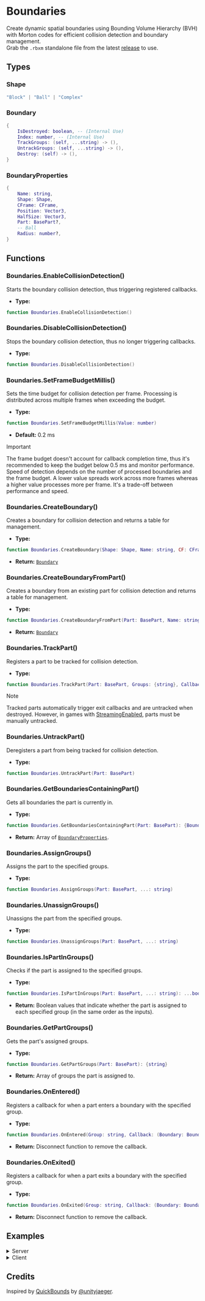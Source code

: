 # Boundaries
Create dynamic spatial boundaries using Bounding Volume Hierarchy (BVH) with Morton codes for efficient collision detection and boundary management. <br>
Grab the `.rbxm` standalone file from the latest [release](https://github.com/C6H15/Boundaries/releases/latest) to use.

## Types
### Shape
```lua
"Block" | "Ball" | "Complex"
```
### Boundary
```lua
{
	IsDestroyed: boolean, -- (Internal Use)
	Index: number, -- (Internal Use)
	TrackGroups: (self, ...string) -> (),
	UntrackGroups: (self, ...string) -> (),
	Destroy: (self) -> (),
}
```
### BoundaryProperties
```lua
{
	Name: string,
	Shape: Shape,
	CFrame: CFrame,
	Position: Vector3,
	HalfSize: Vector3,
	Part: BasePart?,
	-- Ball
	Radius: number?,
}
```

## Functions
### Boundaries.EnableCollisionDetection()
Starts the boundary collision detection, thus triggering registered callbacks.
- **Type:** <br>
```lua
function Boundaries.EnableCollisionDetection()
```
### Boundaries.DisableCollisionDetection()
Stops the boundary collision detection, thus no longer triggering callbacks.
- **Type:** <br>
```lua
function Boundaries.DisableCollisionDetection()
```
### Boundaries.SetFrameBudgetMillis()
Sets the time budget for collision detection per frame. Processing is distributed across multiple frames when exceeding the budget.
- **Type:** <br>
```lua
function Boundaries.SetFrameBudgetMillis(Value: number)
```
- **Default:** 0.2 ms
> [!IMPORTANT]
> The frame budget doesn't account for callback completion time, thus it's recommended to keep the budget below 0.5 ms and monitor performance. Speed of detection depends on the number of processed boundaries and the frame budget. A lower value spreads work across more frames whereas a higher value processes more per frame. It's a trade-off between performance and speed.
### Boundaries.CreateBoundary()
Creates a boundary for collision detection and returns a table for management.
- **Type:** <br>
```lua
function Boundaries.CreateBoundary(Shape: Shape, Name: string, CF: CFrame, Size: Vector3, Part: BasePart?): Boundary
```
- **Return:** [`Boundary`](#boundary)
### Boundaries.CreateBoundaryFromPart()
Creates a boundary from an existing part for collision detection and returns a table for management.
- **Type:** <br>
```lua
function Boundaries.CreateBoundaryFromPart(Part: BasePart, Name: string?): Boundary
```
- **Return:** [`Boundary`](#boundary)
### Boundaries.TrackPart()
Registers a part to be tracked for collision detection.
- **Type:** <br>
```lua
function Boundaries.TrackPart(Part: BasePart, Groups: {string}, CallbackData: any)
```
> [!NOTE]
> Tracked parts automatically trigger exit callbacks and are untracked when destroyed. However, in games with [StreamingEnabled](https://create.roblox.com/docs/reference/engine/classes/Workspace#StreamingEnabled), parts must be manually untracked.
### Boundaries.UntrackPart()
Deregisters a part from being tracked for collision detection.
- **Type:** <br>
```lua
function Boundaries.UntrackPart(Part: BasePart)
```
### Boundaries.GetBoundariesContainingPart()
Gets all boundaries the part is currently in.
- **Type:** <br>
```lua
function Boundaries.GetBoundariesContainingPart(Part: BasePart): {BoundaryProperties}
```
- **Return:** Array of [`BoundaryProperties`](#boundaryproperties).
### Boundaries.AssignGroups()
Assigns the part to the specified groups.
- **Type:** <br>
```lua
function Boundaries.AssignGroups(Part: BasePart, ...: string)
```
### Boundaries.UnassignGroups()
Unassigns the part from the specified groups.
- **Type:** <br>
```lua
function Boundaries.UnassignGroups(Part: BasePart, ...: string)
```
### Boundaries.IsPartInGroups()
Checks if the part is assigned to the specified groups.
- **Type:** <br>
```lua
function Boundaries.IsPartInGroups(Part: BasePart, ...: string): ...boolean
```
- **Return:** Boolean values that indicate whether the part is assigned to each specified group (in the same order as the inputs).
### Boundaries.GetPartGroups()
Gets the part's assigned groups.
- **Type:** <br>
```lua
function Boundaries.GetPartGroups(Part: BasePart): {string}
```
- **Return:** Array of groups the part is assigned to.
### Boundaries.OnEntered()
Registers a callback for when a part enters a boundary with the specified group.
- **Type:** <br>
```lua
function Boundaries.OnEntered(Group: string, Callback: (Boundary: BoundaryProperties, TrackedPart: BasePart, CallbackData: any) -> ()): () -> ()
```
- **Return:** Disconnect function to remove the callback.
### Boundaries.OnExited()
Registers a callback for when a part exits a boundary with the specified group.
- **Type:** <br>
```lua
function Boundaries.OnExited(Group: string, Callback: (Boundary: BoundaryProperties, TrackedPart: BasePart, CallbackData: any) -> ()): () -> ()
```
- **Return:** Disconnect function to remove the callback.

## Examples
<details>
<summary>Server</summary>

```lua
--!strict
local Players = game:GetService("Players")
local ReplicatedStorage = game:GetService("ReplicatedStorage")

local Boundaries = require(ReplicatedStorage.Boundaries)

local Folder = workspace.Folder

local function OnEntered(Boundary, TrackedPart, CallbackData)
	-- TrackedPart has entered Boundary with CallbackData.
end
local function OnExited(Boundary, TrackedPart, CallbackData)
	-- TrackedPart has exited Boundary with CallbackData.
end
local function OnPlayerAdded(Player: Player)
	local function OnCharacterAdded(Character: Model)
		local HumanoidRootPart = Character:WaitForChild("HumanoidRootPart") :: Part
		Boundaries.TrackPart(HumanoidRootPart, {"Players"}, Player)
	end
	Player.CharacterAdded:Connect(OnCharacterAdded)
	if Player.Character ~= nil then OnCharacterAdded(Player.Character) end
end

Boundaries.OnEntered("Players", OnEntered)
Boundaries.OnExited("Players", OnExited)
Players.PlayerAdded:Connect(OnPlayerAdded)

Boundaries.EnableCollisionDetection()
for _, Player in Players:GetPlayers() do
	task.spawn(OnPlayerAdded, Player)
end
for _, Part in Folder:GetChildren() do
	local Boundary = Boundaries.CreateBoundaryFromPart(Part)
	Boundary:TrackGroups("Players")
end
```
</details>

<details>
<summary>Client</summary>
	
```lua
--!strict
local Players = game:GetService("Players")
local ReplicatedStorage = game:GetService("ReplicatedStorage")

local Player = Players.LocalPlayer
local Character = Player.Character or Player.CharacterAdded:Wait()

local Boundaries = require(ReplicatedStorage.Boundaries)

local Folder = workspace:WaitForChild("Folder")

local function OnEntered(Boundary, TrackedPart, CallbackData)
	-- TrackedPart has entered Boundary with CallbackData.
end
local function OnExited(Boundary, TrackedPart, CallbackData)
	-- TrackedPart has exited Boundary with CallbackData.
end

local Connection_1 = Boundaries.OnEntered("Players", OnEntered)
local Connection_2 = Boundaries.OnExited("Players", OnExited)

Boundaries.EnableCollisionDetection()
Boundaries.TrackPart(Character:WaitForChild("HumanoidRootPart"), {"Players"}, Player)
for _, Part in Folder:GetChildren() do
	local Boundary = Boundaries.CreateBoundaryFromPart(Part)
	Boundary:TrackGroups("Players")
end

-- Later when you want to disconnect whichever callback...
Connection_1()
```
</details>

## Credits
Inspired by [QuickBounds](https://github.com/unityjaeger/QuickBounds) by [@unityjaeger](https://github.com/unityjaeger).
